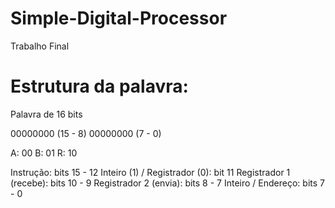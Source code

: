 # Simple-Digital-Processor
Trabalho Final

# Estrutura da palavra:

Palavra de 16 bits 

00000000 (15 - 8)
00000000 (7 - 0)

A: 00
B: 01
R: 10

Instrução: bits 15 - 12
Inteiro (1) / Registrador (0): bit 11
Registrador 1 (recebe): bits 10 - 9
Registrador 2 (envia): bits 8 - 7
Inteiro / Endereço: bits 7 - 0
